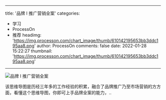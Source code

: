 
---
title: '品牌 I 推广营销全案'
categories: 
 - 学习
 - ProcessOn
 - 推荐
headimg: 'https://img.processon.com/chart_image/thumb/610142195653bb3ddc195aa8.png'
author: ProcessOn
comments: false
date: 2022-01-28 15:22:27
thumbnail: 'https://img.processon.com/chart_image/thumb/610142195653bb3ddc195aa8.png'
---

<div>   
<img class="thumb" alt="品牌 I 推广营销全案" src="https://img.processon.com/chart_image/thumb/610142195653bb3ddc195aa8.png" referrerpolicy="no-referrer">
<p>该思维导图是历经三年多的工作经验的积累，融合了品牌推广乃至市场营销的方方面，看懂这个思维导图，你即可上手品牌全案的能力，..</p>  
</div>
            